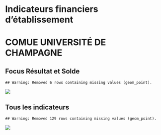 Indicateurs financiers d’établissement
================

# COMUE UNIVERSITÉ DE CHAMPAGNE

## Focus Résultat et Solde

    ## Warning: Removed 6 rows containing missing values (geom_point).

![](comue_université_de_champagne_files/figure-gfm/etab.focus-1.png)<!-- -->

## Tous les indicateurs

    ## Warning: Removed 129 rows containing missing values (geom_point).

![](comue_université_de_champagne_files/figure-gfm/etab-1.png)<!-- -->

